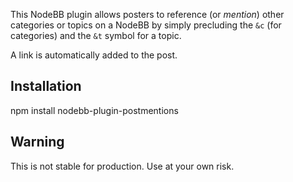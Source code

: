 This NodeBB plugin allows posters to reference (or *mention*) other categories or topics on a NodeBB by simply
precluding the `&c` (for categories) and the `&t` symbol for a topic.

A link is automatically added to the post.

## Installation

npm install nodebb-plugin-postmentions

## Warning
This is not stable for production. Use at your own risk.